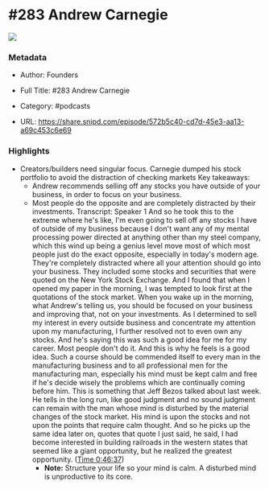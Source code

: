 # #283 Andrew Carnegie

![](https://images.weserv.nl/?url=https%3A%2F%2Fimage.simplecastcdn.com%2Fimages%2F57933a1d-c5a9-4040-9aca-e766ae2ec0eb%2F721c2dd0-f766-4405-a701-dcd9179d4a5b%2F3000x3000%2F1495013501artwork.jpg%3Faid%3Drss_feed&w=100&h=100)

### Metadata

- Author: Founders
- Full Title: #283 Andrew Carnegie
- Category: #podcasts



- URL: https://share.snipd.com/episode/572b5c40-cd7d-45e3-aa13-a69c453c6e69

### Highlights

- Creators/builders need singular focus. Carnegie dumped his stock portfolio to avoid the distraction of checking markets
  Key takeaways:
  - Andrew recommends selling off any stocks you have outside of your business, in order to focus on your business.
  - Most people do the opposite and are completely distracted by their investments.
  Transcript:
  Speaker 1
  And so he took this to the extreme where he's like, I'm even going to sell off any stocks I have of outside of my business because I don't want any of my mental processing power directed at anything other than my steel company, which this wind up being a genius level move most of which most people just do the exact opposite, especially in today's modern age. They're completely distracted where all your attention should go into your business. They included some stocks and securities that were quoted on the New York Stock Exchange. And I found that when I opened my paper in the morning, I was tempted to look first at the quotations of the stock market. When you wake up in the morning, what Andrew's telling us, you should be focused on your business and improving that, not on your investments. As I determined to sell my interest in every outside business and concentrate my attention upon my manufacturing, I further resolved not to even own any stocks. And he's saying this was such a good idea for me for my career. Most people don't do it. And this is why he feels is a good idea. Such a course should be commended itself to every man in the manufacturing business and to all professional men for the manufacturing man, especially his mind must be kept calm and free if he's decide wisely the problems which are continually coming before him. This is something that Jeff Bezos talked about last week. He tells in the long run, like good judgment and no sound judgment can remain with the man whose mind is disturbed by the material changes of the stock market. His mind is upon the stocks and not upon the points that require calm thought. And so he picks up the same idea later on, quotes that quote I just said, he said, I had become interested in building railroads in the western states that seemed like a giant opportunity, but he realized the greatest opportunity. ([Time 0:46:37](https://share.snipd.com/snip/0129434d-2cd8-43bc-9b69-75c1c10eda28))
    - **Note:** Structure your life so your mind is calm. A disturbed mind is unproductive to its core.
